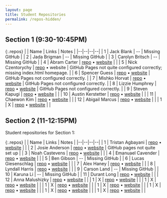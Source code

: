 ```yaml
---
layout: page
title: Student Repositories
permalink: /repos-hidden/
---
```


<style>
    .repos td:first-child {
        width: 40px;
    }
    .repos td:nth-child(2) {
        width: 200px;
    }
    .repos td:nth-child(3) {
        width: 150px;
    }
</style>

## Section 1 (9:30-10:45PM)

{:.repos}
| | Name | Links | Notes |
|--|--|--|--|
| 1 | Jack Blank | -- | Missing GitHub |
| 2 | Jada Brigman | -- | Missing GitHub |
| 3 | Carolyn Britsch | -- | Missing GitHub |
| 4 | Abram Carter | [repo](https://github.com/Abecart/csci185) &bull; [website](https://abecart.github.io/csci185/index.html)  | |
| 5 | Nick Czentorychy | [repo](https://github.com/nickc-10/csci185-coursework) &bull; website | GitHub Pages not quite configured correctly; missing index.html homepage. |
| 6 | Spencer Guess | [repo](https://github.com/sguessunca/csci185) &bull; [website](https://sguessunca.github.io/csci185/) | GitHub Pages not configured correctly. |
| 7 | Mishko Horvat | [repo](https://github.com/MizzUNCA/csci185) &bull; [website](https://mizzunca.github.io/csci185/) | GitHub Pages not configured correctly. |
| 8 | Lizzie Humphrey | [repo](https://github.com/lizcoolcode/csci185-coursework/blob/master/index.html) &bull; [website](https://lizcoolcode.github.io/csci185/) | GitHub Pages not configured correctly. |
| 9 | Steven Kapugi | [repo](https://github.com/skapugiunca/csci185-coursework) &bull; [website](https://skapugiunca.github.io/csci185-coursework/) |  |
| 10 | Austin Kerstetter | [repo](https://github.com/Austinkerstetter/csci185) &bull; [website](https://austinkerstetter.github.io/csci185/) |  |
| 11 | Chaewon Kim | [repo](https://github.com/chaewonK10/csci185) &bull; [website](https://chaewonk10.github.io/csci185/) |  |
| 12 | Abigail Marcus | [repo](https://github.com/amarcus0724/csci185) &bull; [website](https://amarcus0724.github.io/csci185/) |  |
| 1 | X | [repo]() &bull; [website]() |  |


## Section 2 (11-12:15PM)
Student repositories for Section 1:

{:.repos}
| | Name | Links | Notes |
|--|--|--|--|
| 1 | Tristan Agbayani | [repo](https://github.com/DaemonTokisaki/CSCI-185) &bull; [website](https://daemontokisaki.github.io/CSCI-185/) | | 
| 2 | Josie Anderson | [repo](https://github.com/jandersoj/csci185) &bull; [website](https://jandersoj.github.io/csci185) | GitHub pages not quite set up | 
| 3 | Noah Castevens | [repo](https://github.com/NoahCSC/csci185) &bull; [website](https://noahcsc.github.io/csci185) |  | 
| 4 | Emanuael Cavender | [repo](https://github.com/Emanuael23/csci185/commits?author=Emanuael23) &bull; [website](https://emanuael23.github.io/csci185/) |  |
| 5 | Ben Gibson | -- | Missing GitHub |
| 6 | Lucas Giesenschlag | [repo](https://github.com/LucasGiesenschlag/csci185-section2) &bull; [website](https://lucasgiesenschlag.github.io/csci185-section2/index.html) |  |
| 7 | Alex Haney | [repo](https://github.com/amhpurple/csci185) &bull; [website](https://amhpurple.github.io/csci185) |  |
| 8 | Lyndall Harris | [repo](https://github.com/lyndallharris/csci) &bull; [website](https://lyndallharris.github.io/csci/) |  |
| 9 | Carson Land | -- | Missing GitHub |
| 10 | Karuna Li | -- | Missing GitHub |
| 11 | Durant Long | [repo](https://github.com/durantlong/csci185) &bull; [website](https://durantlong.github.io/csci185/) |  |
| 12 | Anna Malushizky | [repo]() &bull; [website]() |  |
| 1 | X | [repo]() &bull; [website]() |  |
| 1 | X | [repo]() &bull; [website]() |  |
| 1 | X | [repo]() &bull; [website]() |  |
| 1 | X | [repo]() &bull; [website]() |  |
| 1 | X | [repo]() &bull; [website]() |  |
| 1 | X | [repo]() &bull; [website]() |  |
| 1 | X | [repo]() &bull; [website]() |  |
